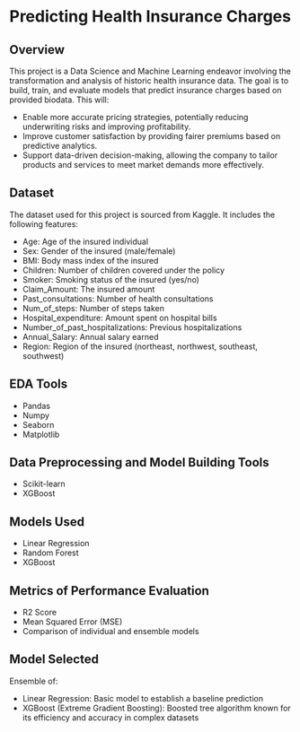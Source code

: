 # Predicting Health Insurance Charges

## Overview
This project is a Data Science and Machine Learning endeavor involving the transformation and analysis of historic health insurance data. The goal is to build, train, and evaluate models that predict insurance charges based on provided biodata. This will:
- Enable more accurate pricing strategies, potentially reducing underwriting risks and improving profitability.
- Improve customer satisfaction by providing fairer premiums based on predictive analytics.
- Support data-driven decision-making, allowing the company to tailor products and services to meet market demands more effectively.


## Dataset
The dataset used for this project is sourced from Kaggle. It includes the following features:
- Age: Age of the insured individual
- Sex: Gender of the insured (male/female)
- BMI: Body mass index of the insured
- Children: Number of children covered under the policy
- Smoker: Smoking status of the insured (yes/no)
- Claim_Amount: The insured amount
- Past_consultations: Number of health consultations
- Num_of_steps: Number of steps taken
- Hospital_expenditure: Amount spent on hospital bills
- Number_of_past_hospitalizations: Previous hospitalizations
- Annual_Salary: Annual salary earned
- Region: Region of the insured (northeast, northwest, southeast, southwest)

## EDA Tools
- Pandas
- Numpy
- Seaborn
- Matplotlib

## Data Preprocessing and Model Building Tools
- Scikit-learn
- XGBoost

## Models Used
- Linear Regression
- Random Forest
- XGBoost

## Metrics of Performance Evaluation
- R2 Score
- Mean Squared Error (MSE)
- Comparison of individual and ensemble models

## Model Selected
Ensemble of:
- Linear Regression: Basic model to establish a baseline prediction
- XGBoost (Extreme Gradient Boosting): Boosted tree algorithm known for its efficiency and accuracy in complex datasets
